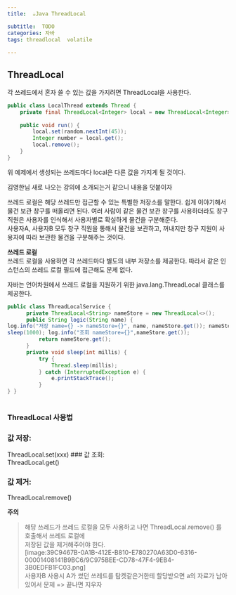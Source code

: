 ```yaml
---
title:  ☕️Java ThreadLocal

subtitle:  TODO
categories: 자바 
tags: threadlocal  volatile
 
---
```


  
  
## ThreadLocal  
각 쓰레드에서 혼자 쓸 수 있는 값을 가지려면 ThreadLocal을 사용한다.  
  
```java  
public class LocalThread extends Thread {  
	private final ThreadLocal<Integer> local = new ThreadLocal<Integer>();  
	  
	public void run() {  
		local.set(random.nextInt(45));  
		Integer number = local.get();  
		local.remove();  
	}  
}  
```  
  
위 예제에서 생성되는 쓰레드마다 local은 다른 값을 가지게 될 것이다.  
  
  
김영한님 새로 나오는 강의에 소개되는거 같으니 내용을 덧붙이자  
  
쓰레드 로컬은 해당 쓰레드만 접근할 수 있는 특별한 저장소를 말한다. 쉽게 이야기해서 물건 보관 창구를 떠올리면 된다. 여러 사람이 같은 물건 보관 창구를 사용하더라도 창구 직원은 사용자를 인식해서 사용자별로 확실하게 물건을 구분해준다.  
사용자A, 사용자B 모두 창구 직원을 통해서 물건을 보관하고, 꺼내지만 창구 지원이 사용자에 따라 보관한 물건을 구분해주는 것이다.   
  
  
**쓰레드 로컬**  
쓰레드 로컬을 사용하면 각 쓰레드마다 별도의 내부 저장소를 제공한다. 따라서 같은 인스턴스의 쓰레드 로컬 필드에 접근해도 문제 없다.   
  
  
자바는 언어차원에서 쓰레드 로컬을 지원하기 위한 java.lang.ThreadLocal 클래스를 제공한다.   
  
  
```java  
public class ThreadLocalService {  
      private ThreadLocal<String> nameStore = new ThreadLocal<>();  
      public String logic(String name) {  
log.info("저장 name={} -> nameStore={}", name, nameStore.get()); nameStore.set(name);   
sleep(1000); log.info("조회 nameStore={}",nameStore.get());   
          return nameStore.get();  
      }  
      private void sleep(int millis) {  
          try {  
              Thread.sleep(millis);  
          } catch (InterruptedException e) {  
              e.printStackTrace();  
          }  
} }   
  
```  
  
  
### ThreadLocal 사용법  
### 값 저장:  
ThreadLocal.set(xxx) ### 값 조회:  
ThreadLocal.get()  
### 값 제거:  
ThreadLocal.remove()   
  
**주의**  
> 해당 쓰레드가 쓰레드 로컬을 모두 사용하고 나면 ThreadLocal.remove() 를 호출해서 쓰레드 로컬에   
저장된 값을 제거해주어야 한다.   
[image:39C9467B-0A1B-412E-B810-E780270A63D0-6316-00001408141B9BC6/9C975BEE-CD78-47F4-9EB4-3B0EDFB1FC03.png]  
사용자B 사용시 A가 썼던 쓰레드를 탐켓같은거한테 할당받으면 a의 자료가 남아있어서 문제 => 끝나면 지우자  
